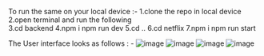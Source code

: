 To run the same on your local device :-
1.clone the repo in local device
2.open terminal and run the following  
3.cd backend 
4.npm i  npm run dev
5.cd ..
6.cd netflix
7.npm i  npm run start

The User interface looks as follows : - 
![image](https://github.com/sumit-1803/Netflix-Main/assets/109499057/b09c7b37-919f-49b3-8f43-07ed53cf4b72)
![image](https://github.com/sumit-1803/Netflix-Main/assets/109499057/ecf2b881-62a3-4eed-9408-7389febf7970)
![image](https://github.com/sumit-1803/Netflix-Main/assets/109499057/4a08bee8-6e97-4aa5-a451-e032152375f9)
![image](https://github.com/sumit-1803/Netflix-Main/assets/109499057/bcb2510c-aea5-4458-9fe8-9c5372d1fdd8)



